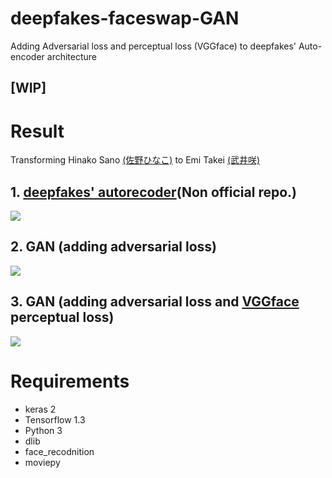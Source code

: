 # deepfakes-faceswap-GAN
Adding Adversarial loss and perceptual loss (VGGface) to deepfakes' Auto-encoder architecture

## [WIP]

# Result

Transforming Hinako Sano [(佐野ひなこ)](https://ja.wikipedia.org/wiki/%E4%BD%90%E9%87%8E%E3%81%B2%E3%81%AA%E3%81%93) to Emi Takei [(武井咲)](https://ja.wikipedia.org/wiki/%E6%AD%A6%E4%BA%95%E5%92%B2)

## 1. [deepfakes' autorecoder](https://github.com/deepfakes/faceswap)(Non official repo.)

![](https://github.com/shaoanlu/faceswap-GAN/raw/master/gifs/AE_sh_test.gif)

## 2. GAN (adding adversarial loss)

![](https://github.com/shaoanlu/faceswap-GAN/raw/master/gifs/woPL_sh_test3.gif)

## 3. GAN (adding adversarial loss and [VGGface](https://github.com/rcmalli/keras-vggface) perceptual loss)

![](https://github.com/shaoanlu/faceswap-GAN/raw/master/gifs/PL_sh_test3.gif)


# Requirements

* keras 2
* Tensorflow 1.3 
* Python 3
* dlib
* face_recodnition
* moviepy
